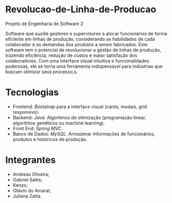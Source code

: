 # Revolucao-de-Linha-de-Producao
Projeto de Engenharia de Software 2

Software que auxilie gestores e supervisores a alocar funcionários de forma eficiente em linhas de produção, considerando as habilidades de cada colaborador e as demandas dos produtos a serem fabricados.
Este software tem o potencial de revolucionar a gestão de linhas de produção, trazendo eficiência, redução de custos e maior satisfação dos colaboradores. Com uma interface visual intuitiva e funcionalidades poderosas, ele se torna uma ferramenta indispensável para indústrias que buscam otimizar seus processo,s.


# Tecnologias
- Frontend: *Bootstrap* para a interface visual (cards, modais, grid responsivo).
- Backend: *Java*. Algoritmos de otimização (programação linear, algoritmos genéticos ou machine learning).
- Front End: *Spring MVC*.
- Banco de Dados: *MySQL*. Armazenar informações de funcionários, produtos e históricos de produção.


# Integrantes
- Andreas Oliveira;
- Gabriel Sales;
- Kenzo;
- Otávio do Amaral;
- Juliana Zatta.

